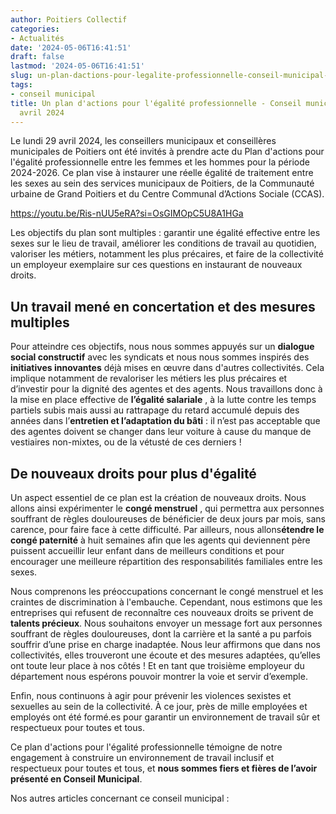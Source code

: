 ```yaml
---
author: Poitiers Collectif
categories:
- Actualités
date: '2024-05-06T16:41:51'
draft: false
lastmod: '2024-05-06T16:41:51'
slug: un-plan-dactions-pour-legalite-professionnelle-conseil-municipal-du-29-avril-2024
tags:
- conseil municipal
title: Un plan d'actions pour l'égalité professionnelle - Conseil municipal du 29
  avril 2024
---
```


Le lundi 29 avril 2024, les conseillers municipaux et conseillères municipales de Poitiers ont été invités à prendre acte du Plan d'actions pour l'égalité professionnelle entre les femmes et les hommes pour la période 2024-2026. Ce plan vise à instaurer une réelle égalité de traitement entre les sexes au sein des services municipaux de Poitiers, de la Communauté urbaine de Grand Poitiers et du Centre Communal d’Actions Sociale (CCAS). 

https://youtu.be/Ris-nUU5eRA?si=OsGIMOpC5U8A1HGa 

Les objectifs du plan sont multiples : garantir une égalité effective entre les sexes sur le lieu de travail, améliorer les conditions de travail au quotidien, valoriser les métiers, notamment les plus précaires, et faire de la collectivité un employeur exemplaire sur ces questions en instaurant de nouveaux droits. 

## Un travail mené en concertation et des mesures multiples

Pour atteindre ces objectifs, nous nous sommes appuyés sur un **dialogue social constructif** avec les syndicats et nous nous sommes inspirés des **initiatives innovantes** déjà mises en œuvre dans d'autres collectivités. Cela implique notamment de revaloriser les métiers les plus précaires et d’investir pour la dignité des agentes et des agents. Nous travaillons donc à la mise en place effective de **l’égalité salariale** , à la lutte contre les temps partiels subis mais aussi au rattrapage du retard accumulé depuis des années dans l’**entretien et l’adaptation du bâti** : il n’est pas acceptable que des agentes doivent se changer dans leur voiture à cause du manque de vestiaires non-mixtes, ou de la vétusté de ces derniers ! 

## De nouveaux droits pour plus d'égalité

Un aspect essentiel de ce plan est la création de nouveaux droits. Nous allons ainsi expérimenter le **congé menstruel** , qui permettra aux personnes souffrant de règles douloureuses de bénéficier de deux jours par mois, sans carence, pour faire face à cette difficulté. Par ailleurs, nous allons**étendre le congé paternité** à huit semaines afin que les agents qui deviennent père puissent accueillir leur enfant dans de meilleurs conditions et pour encourager une meilleure répartition des responsabilités familiales entre les sexes. 

Nous comprenons les préoccupations concernant le congé menstruel et les craintes de discrimination à l'embauche. Cependant, nous estimons que les entreprises qui refusent de reconnaître ces nouveaux droits se privent de **talents précieux**. Nous souhaitons envoyer un message fort aux personnes souffrant de règles douloureuses, dont la carrière et la santé a pu parfois souffrir d’une prise en charge inadaptée. Nous leur affirmons que dans nos collectivités, elles trouveront une écoute et des mesures adaptées, qu’elles ont toute leur place à nos côtés ! Et en tant que troisième employeur du département nous espérons pouvoir montrer la voie et servir d’exemple. 

Enfin, nous continuons à agir pour prévenir les violences sexistes et sexuelles au sein de la collectivité. À ce jour, près de mille employées et employés ont été formé.es pour garantir un environnement de travail sûr et respectueux pour toutes et tous. 

Ce plan d'actions pour l'égalité professionnelle témoigne de notre engagement à construire un environnement de travail inclusif et respectueux pour toutes et tous, et **nous sommes fiers et fières de l’avoir présenté en Conseil Municipal**. 

Nos autres articles concernant ce conseil municipal :
